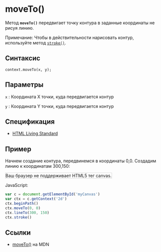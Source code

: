 # moveTo()

Метод **`moveTo()`** передвигает точку контура в заданные координаты не рисуя линию.

Примечание: Чтобы в действительности нарисовать контур, используйте метод [`stroke()`](<stroke().md>).

## Синтаксис

```
context.moveTo(x, y);
```

## Параметры

`x`
: Координата X точки, куда передвигается контур

`y`
: Координата Y точки, куда передвигается контур

## Спецификация

- [HTML Living Standard](https://html.spec.whatwg.org/multipage/canvas.html#dom-context-2d-moveto)

## Пример

Начнем создание контура, передвинемся в координаты 0,0. Создадим линию к координатам 300,150:

<canvas id="myCanvas" width="300" height="150" style="border:1px solid #d3d3d3;background:#ffffff;">
Ваш браузер не поддерживает HTML5 тег canvas.
</canvas>
<script>
var c=document.getElementById("myCanvas");
var canvOK=1;
try {c.getContext("2d");}
catch (er) {canvOK=0;}
if (canvOK==1){
var ctx=c.getContext("2d");
ctx.beginPath();
ctx.moveTo(0,0);
ctx.lineTo(300,150);
ctx.stroke();}
</script>

JavaScript:

```js
var c = document.getElementById('myCanvas')
var ctx = c.getContext('2d')
ctx.beginPath()
ctx.moveTo(0, 0)
ctx.lineTo(300, 150)
ctx.stroke()
```

## Ссылки

- [moveTo()](https://developer.mozilla.org/ru/docs/Web/API/CanvasRenderingContext2D/moveTo) на MDN
